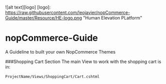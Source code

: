 ![alt text][logo]
[logo]: https://raw.githubusercontent.com/leojavier/nopCommerce-Guide/master/Resource/HE-logo.png "Human Elevation PLatform"

# nopCommerce-Guide
A Guideline to built your own NopCommerce Themes

###Shopping Cart Section
The main View to work with the shopping cart is in:

```sh
ProjectName/Views/ShoppingCart/Cart.cshtml
```
